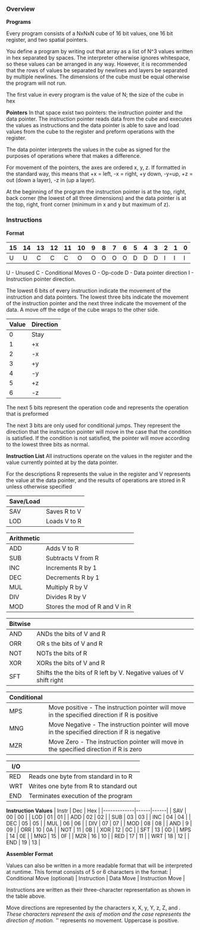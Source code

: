 ### Overview

**Programs**

Every program consists of a NxNxN cube of 16 bit values, one 16 bit register, and two spatial pointers.

You define a program by writing out that array as a list of N^3 values written in hex separated by spaces. The interpreter otherwise ignores whitespace, so these values can be arranged in any way. However, it is recommended that the rows of values be separated by newlines and layers be separated by multiple newlines. The dimensions of the cube must be equal otherwise the program will not run.

The first value in every program is the value of N; the size of the cube in hex

**Pointers**
In that space exist two pointers: the instruction pointer and the data pointer. The instruction pointer reads data from the cube and executes the values as instructions and the data pointer is able to save and load values from the cube to the register and preform operations with the register.

The data pointer interprets the values in the cube as signed for the purposes of operations where that makes a difference.

For movement of the pointers, the axes are ordered x, y, z. If formatted in the standard way, this means that +x = left, -x = right, +y down, -y=up, +z = out (down a layer), -z in (up a layer).

At the beginning of the program the instruction pointer is at the top, right, back corner (the lowest of all three dimensions) and the data pointer is at the top, right, front corner (minimum in x and y but maximum of z).

### Instructions

**Format**


|15|14|13|12|11|10| 9| 8| 7| 6| 5| 4| 3| 2| 1| 0|
|--|--|--|--|--|--|--|--|--|--|--|--|--|--|--|--|
| U| U| C| C| C| O| O| O| O| O| D| D| D| I| I| I|

U - Unused
C - Conditional Moves
O - Op-code
D - Data pointer direction
I - Instruction  pointer direction.

The lowest 6 bits of every instruction indicate the movement of the instruction and data pointers. The lowest three bits indicate the movement of the instruction pointer and the next three indicate the movement of the data. A move off the edge of the cube wraps to the other side.

| Value | Direction |
|-------|-----------|
|   0   |    Stay   |
|   1   |    +x     | 
|   2   |    -x     |
|   3   |    +y     |
|   4   |    -y     |
|   5   |    +z     |
|   6   |    -z     |

The next 5 bits represent the operation code and represents the operation that is preformed

The next 3 bits are only used for conditional jumps. They represent the direction that the instruction pointer will move in the case that the condition is satisfied. If the condition is not satisfied, the pointer will move according to the lowest three bits as normal.

**Instruction List**
All instructions operate on the values in the register and the value currently pointed at by the data pointer.

For the descriptions R represents the value in the register and V represents the value at the data pointer, and the results of operations are stored in R unless otherwise specified

| Save/Load  |                |
|------------|----------------|
|     SAV    | Saves R to V   |
|     LOD    | Loads V to R   |


| Arithmetic |                                 |
|------------|---------------------------------|
|     ADD    | Adds V to R                     |
|     SUB    | Subtracts V from R              |
|     INC    | Increments R by 1               |
|     DEC    | Decrements R by 1               |
|     MUL    | Multiply R by V                 |
|     DIV    | Divides R by V                  |
|     MOD    | Stores the mod of R and V in R  |

| Bitwise |                                                                      |
|---------|----------------------------------------------------------------------|
|   AND   | ANDs the bits of V and R                                             |
|   ORR   | OR s the bits of V and R                                             |
|   NOT   | NOTs the bits of R                                                   |
|   XOR   | XORs the bits of V and R                                             |
|   SFT   | Shifts the the bits of R left by V. Negative values of V shift right |

| Conditional |                                                                                               |
|-------------|-----------------------------------------------------------------------------------------------|
|     MPS     | Move positive - The instruction pointer will move in the specified direction if R is positive |
|     MNG     | Move Negative - The instruction pointer will move in the specified direction if R is negative |
|     MZR     | Move Zero - The instruction pointer will move in the specified direction if R is zero         |

| I/O |                                         |
|-----|-----------------------------------------|
| RED | Reads one byte from standard in to R    | 
| WRT | Writes one byte from R to standard out  |
| END | Terminates execution of the program     |


**Instruction Values**
| Instr | Dec  | Hex  | 
|-------------|------|------|
|     SAV     |  00  |  00  |
|     LOD     |  01  |  01  |
|     ADD     |  02  |  02  |
|     SUB     |  03  |  03  |
|     INC     |  04  |  04  |
|     DEC     |  05  |  05  |
|     MUL     |  06  |  06  |
|     DIV     |  07  |  07  |
|     MOD     |  08  |  08  |
|     AND     |   9  |  09  |
|     ORR     |  10  |  0A  |
|     NOT     |  11  |  0B  |
|     XOR     |  12  |  0C  |
|     SFT     |  13  |  0D  |
|     MPS     |  14  |  0E  |
|     MNG     |  15  |  0F  |
|     MZR     |  16  |  10  |
|     RED     |  17  |  11  | 
|     WRT     |  18  |  12  |
|     END     |  19  |  13  |

**Assembler Format**

Values can also be written in a more readable format that will be interpreted at runtime. This format consists of 5 or 6 characters in the  format:
| Conditional Move (optional) | Instruction | Data Move | Instruction Move |

Instructions are written as their three-character representation as shown in the table above.

Move directions are represented by the characters x, X, y, Y, z, Z, and _. These characters represent the axis of motion and the case represents the direction of motion. '_' represents no movement. Uppercase is positive.


